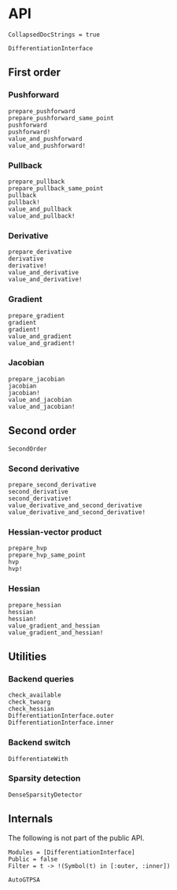 # API

```@meta
CollapsedDocStrings = true
```

```@docs
DifferentiationInterface
```

## First order

### Pushforward

```@docs
prepare_pushforward
prepare_pushforward_same_point
pushforward
pushforward!
value_and_pushforward
value_and_pushforward!
```

### Pullback

```@docs
prepare_pullback
prepare_pullback_same_point
pullback
pullback!
value_and_pullback
value_and_pullback!
```

### Derivative

```@docs
prepare_derivative
derivative
derivative!
value_and_derivative
value_and_derivative!
```

### Gradient

```@docs
prepare_gradient
gradient
gradient!
value_and_gradient
value_and_gradient!
```

### Jacobian

```@docs
prepare_jacobian
jacobian
jacobian!
value_and_jacobian
value_and_jacobian!
```

## Second order

```@docs
SecondOrder
```

### Second derivative

```@docs
prepare_second_derivative
second_derivative
second_derivative!
value_derivative_and_second_derivative
value_derivative_and_second_derivative!
```

### Hessian-vector product

```@docs
prepare_hvp
prepare_hvp_same_point
hvp
hvp!
```

### Hessian

```@docs
prepare_hessian
hessian
hessian!
value_gradient_and_hessian
value_gradient_and_hessian!
```

## Utilities

### Backend queries

```@docs
check_available
check_twoarg
check_hessian
DifferentiationInterface.outer
DifferentiationInterface.inner
```

### Backend switch

```@docs
DifferentiateWith
```

### Sparsity detection

```@docs
DenseSparsityDetector
```

## Internals

The following is not part of the public API.

```@autodocs
Modules = [DifferentiationInterface]
Public = false
Filter = t -> !(Symbol(t) in [:outer, :inner])
```

```@docs
AutoGTPSA
```